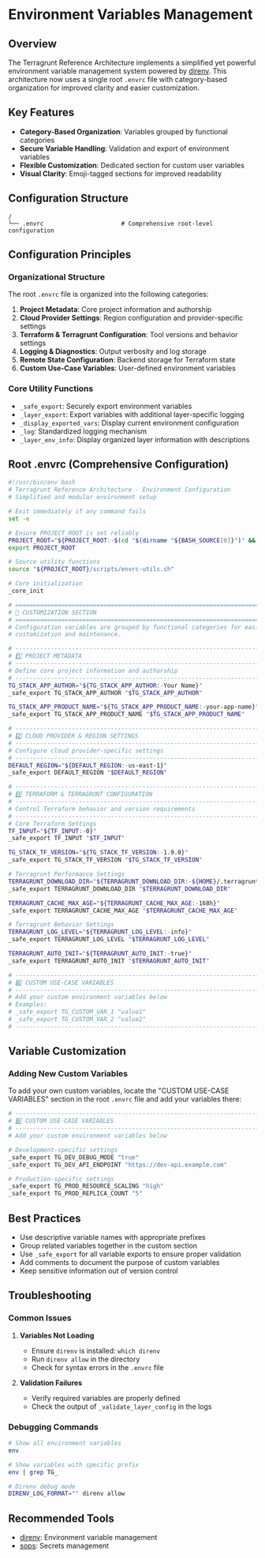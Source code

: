 # Environment Variables Management

## Overview

The Terragrunt Reference Architecture implements a simplified yet powerful environment variable management system powered by [direnv](https://direnv.net/). This architecture now uses a single root `.envrc` file with category-based organization for improved clarity and easier customization.

## Key Features

- **Category-Based Organization**: Variables grouped by functional categories
- **Secure Variable Handling**: Validation and export of environment variables
- **Flexible Customization**: Dedicated section for custom user variables
- **Visual Clarity**: Emoji-tagged sections for improved readability

## Configuration Structure

```
/
└── .envrc                      # Comprehensive root-level configuration
```

## Configuration Principles

### Organizational Structure

The root `.envrc` file is organized into the following categories:

1. **Project Metadata**: Core project information and authorship
2. **Cloud Provider Settings**: Region configuration and provider-specific settings
3. **Terraform & Terragrunt Configuration**: Tool versions and behavior settings
4. **Logging & Diagnostics**: Output verbosity and log storage
5. **Remote State Configuration**: Backend storage for Terraform state
6. **Custom Use-Case Variables**: User-defined environment variables

### Core Utility Functions

- `_safe_export`: Securely export environment variables
- `_layer_export`: Export variables with additional layer-specific logging
- `_display_exported_vars`: Display current environment configuration
- `_log`: Standardized logging mechanism
- `_layer_env_info`: Display organized layer information with descriptions

## Root .envrc (Comprehensive Configuration)

```bash
#!/usr/bin/env bash
# Terragrunt Reference Architecture - Environment Configuration
# Simplified and modular environment setup

# Exit immediately if any command fails
set -e

# Ensure PROJECT_ROOT is set reliably
PROJECT_ROOT="${PROJECT_ROOT:-$(cd "$(dirname "${BASH_SOURCE[0]}")" && pwd)}"
export PROJECT_ROOT

# Source utility functions
source "${PROJECT_ROOT}/scripts/envrc-utils.sh"

# Core initialization
_core_init

# =====================================================================
# 🔧 CUSTOMIZATION SECTION
# =====================================================================
# Configuration variables are grouped by functional categories for easier
# customization and maintenance.

# ---------------------------------------------------------------------
# 1️⃣ PROJECT METADATA
# ---------------------------------------------------------------------
# Define core project information and authorship
# ---------------------------------------------------------------------
TG_STACK_APP_AUTHOR="${TG_STACK_APP_AUTHOR:-Your Name}"
_safe_export TG_STACK_APP_AUTHOR "$TG_STACK_APP_AUTHOR"

TG_STACK_APP_PRODUCT_NAME="${TG_STACK_APP_PRODUCT_NAME:-your-app-name}"
_safe_export TG_STACK_APP_PRODUCT_NAME "$TG_STACK_APP_PRODUCT_NAME"

# ---------------------------------------------------------------------
# 2️⃣ CLOUD PROVIDER & REGION SETTINGS
# ---------------------------------------------------------------------
# Configure cloud provider-specific settings
# ---------------------------------------------------------------------
DEFAULT_REGION="${DEFAULT_REGION:-us-east-1}"
_safe_export DEFAULT_REGION "$DEFAULT_REGION"

# ---------------------------------------------------------------------
# 3️⃣ TERRAFORM & TERRAGRUNT CONFIGURATION
# ---------------------------------------------------------------------
# Control Terraform behavior and version requirements
# ---------------------------------------------------------------------
# Core Terraform Settings
TF_INPUT="${TF_INPUT:-0}"
_safe_export TF_INPUT "$TF_INPUT"

TG_STACK_TF_VERSION="${TG_STACK_TF_VERSION:-1.9.0}"
_safe_export TG_STACK_TF_VERSION "$TG_STACK_TF_VERSION"

# Terragrunt Performance Settings
TERRAGRUNT_DOWNLOAD_DIR="${TERRAGRUNT_DOWNLOAD_DIR:-${HOME}/.terragrunt-cache/$(basename "${PROJECT_ROOT}")}"
_safe_export TERRAGRUNT_DOWNLOAD_DIR "$TERRAGRUNT_DOWNLOAD_DIR"

TERRAGRUNT_CACHE_MAX_AGE="${TERRAGRUNT_CACHE_MAX_AGE:-168h}"
_safe_export TERRAGRUNT_CACHE_MAX_AGE "$TERRAGRUNT_CACHE_MAX_AGE"

# Terragrunt Behavior Settings
TERRAGRUNT_LOG_LEVEL="${TERRAGRUNT_LOG_LEVEL:-info}"
_safe_export TERRAGRUNT_LOG_LEVEL "$TERRAGRUNT_LOG_LEVEL"

TERRAGRUNT_AUTO_INIT="${TERRAGRUNT_AUTO_INIT:-true}"
_safe_export TERRAGRUNT_AUTO_INIT "$TERRAGRUNT_AUTO_INIT"

# ---------------------------------------------------------------------
# 6️⃣ CUSTOM USE-CASE VARIABLES
# ---------------------------------------------------------------------
# Add your custom environment variables below
# Examples:
# _safe_export TG_CUSTOM_VAR_1 "value1"
# _safe_export TG_CUSTOM_VAR_2 "value2"
# ---------------------------------------------------------------------
```

## Variable Customization

### Adding New Custom Variables

To add your own custom variables, locate the "CUSTOM USE-CASE VARIABLES" section in the root `.envrc` file and add your variables there:

```bash
# ---------------------------------------------------------------------
# 6️⃣ CUSTOM USE-CASE VARIABLES
# ---------------------------------------------------------------------
# Add your custom environment variables below

# Development-specific settings
_safe_export TG_DEV_DEBUG_MODE "true"
_safe_export TG_DEV_API_ENDPOINT "https://dev-api.example.com"

# Production-specific settings
_safe_export TG_PROD_RESOURCE_SCALING "high"
_safe_export TG_PROD_REPLICA_COUNT "5"
```

## Best Practices

- Use descriptive variable names with appropriate prefixes
- Group related variables together in the custom section
- Use `_safe_export` for all variable exports to ensure proper validation
- Add comments to document the purpose of custom variables
- Keep sensitive information out of version control

## Troubleshooting

### Common Issues

1. **Variables Not Loading**
   - Ensure `direnv` is installed: `which direnv`
   - Run `direnv allow` in the directory
   - Check for syntax errors in the `.envrc` file

2. **Validation Failures**
   - Verify required variables are properly defined
   - Check the output of `_validate_layer_config` in the logs

### Debugging Commands

```bash
# Show all environment variables
env

# Show variables with specific prefix
env | grep TG_

# Direnv debug mode
DIRENV_LOG_FORMAT="" direnv allow
```

## Recommended Tools

- [direnv](https://direnv.net/): Environment variable management
- [sops](https://github.com/mozilla/sops): Secrets management
